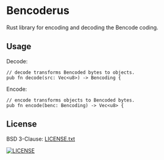 # Bencoderus

Rust library for encoding and decoding the Bencode coding.

## Usage
Decode:
```
// decode transforms Bencoded bytes to objects.
pub fn decode(src: Vec<u8>) -> Bencoding {
```
Encode:
```
// encode transforms objects to Bencoded bytes.
pub fn encode(benc: Bencoding) -> Vec<u8> {
```

## License
BSD 3-Clause: [LICENSE.txt](LICENSE.txt)

[<img alt="LICENSE" src="http://img.shields.io/pypi/l/Django.svg?style=flat-square"/>](LICENSE.txt)
